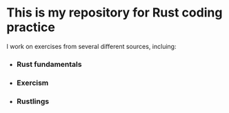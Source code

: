 # This is my repository for Rust coding practice
I work on exercises from several different sources, incluing:

- ### Rust fundamentals
- ### Exercism
- ### Rustlings